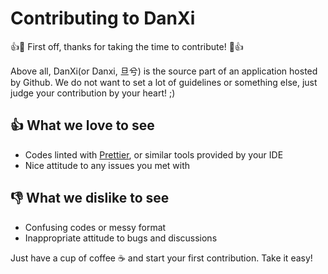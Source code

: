 # Contributing to DanXi

:+1::tada: First off, thanks for taking the time to contribute! :tada::+1:

Above all, DanXi(or Danxi, 旦兮) is the source part of an application hosted by Github. We do not want to set a lot of guidelines or something else, just judge your contribution by your heart! ;)  

## :+1: What we love to see
- Codes linted with [Prettier](https://prettier.io/), or similar tools provided by your IDE
- Nice attitude to any issues you met with
## :-1: What we dislike to see
- Confusing codes or messy format
- Inappropriate attitude to bugs and discussions

Just have a cup of coffee :coffee: and start your first contribution. Take it easy!
